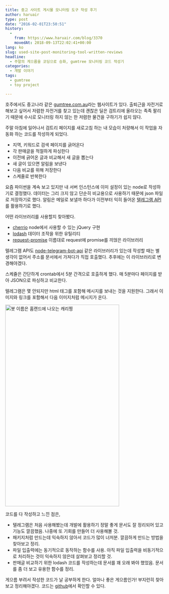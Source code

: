 ```yaml
---
title: 중고 사이트 게시물 모니터링 도구 작성 후기
author: haruair
type: post
date: "2016-02-01T23:50:51"
history:
  - 
    from: https://www.haruair.com/blog/3370
    movedAt: 2018-09-13T22:02:41+00:00
lang: ko
slug: used-site-post-monitoring-tool-written-reviews
headline:
  - 주말의 게으름을 코딩으로 승화, gumtree 모니터링 코드 작성기
categories:
  - 개발 이야기
tags:
  - gumtree
  - toy project

---
```

호주에서도 중고나라 같은 [gumtree.com.au][1]라는 웹사이트가 있다. 출퇴근을 자전거로 해보고 싶어서 저렴한 자전거를 찾고 있는데 괜찮은 딜은 검트리에 올라오는 족족 팔리기 때문에 수시로 모니터링 하지 않는 한 저렴한 물건을 구하기가 쉽지 않다.

주말 아침에 일어나서 검트리 페이지를 새로고침 하는 내 모습이 처량해서 이 작업을 자동화 하는 코드를 작성하게 되었다.

  * 지역, 키워드로 검색 페이지를 긁어온다
  * 각 판매글을 적절하게 파싱한다
  * 이전에 긁어온 글과 비교해서 새 글을 뽑는다
  * 새 글이 있으면 알림을 보낸다
  * 다음 비교를 위해 저장한다
  * 스케줄로 반복한다

요즘 파이썬을 계속 보고 있지만 내 서버 인스턴스에 이미 설정이 있는 node로 작성하기로 결정했다. 데이터는 그리 크지 않고 단순히 비교용으로 사용하기 때문에 json 파일로 저장하기로 했다. 알림은 메일로 보낼까 하다가 이전부터 익히 들어온 [텔레그램 API][2]를 활용하기로 했다.

어떤 라이브러리를 사용할지 찾아봤다.

  * [cherrio][3] node에서 사용할 수 있는 jQuery 구현
  * [lodash][4] 데이터 조작을 위한 유틸리티
  * [request-promise][5] 이름대로 request에 promise를 끼얹은 라이브러리

텔레그램 API도 [node-telegram-bot-api][6] 같은 라이브러리가 있는데 작성할 때는 별 생각이 없어서 주소를 문서에서 가져다가 직접 호출했다. 추후에는 이 라이브러리로 변경해야겠다.

스케쥴은 간단하게 crontab에서 5분 간격으로 호출하게 했다. 매 5분마다 페이지를 받아 JSON으로 파싱하고 비교한다.

텔레그램은 몇 안되지만 html 태그를 포함해 메시지를 보내는 것을 지원한다. 그래서 이미지와 링크를 포함해서 다음 이미지처럼 메시지가 온다.

<a data-flickr-embed="true"  href="https://www.flickr.com/photos/90112078@N08/24643674662/in/datetaken/" title="봇 이름은 홈랜드에 나오는 캐리찡"><img src="https://farm2.staticflickr.com/1492/24643674662_cb3b6c7269_z.jpg?resize=361%2C640&#038;ssl=1" class="aligncenter" width="361" height="640" alt="봇 이름은 홈랜드에 나오는 캐리찡" data-recalc-dims="1" /></a>

코드를 다 작성하고 느낀 점은,

  * 텔레그램은 처음 사용해봤는데 개발에 활용하기 정말 좋게 문서도 잘 정리되어 있고 기능도 깔끔했음. 나중에 또 기회를 만들어 더 사용해볼 것.
  * 패키지처럼 만드는데 익숙하지 않아서 코드가 많이 너저분. 깔끔하게 만드는 방법을 찾아보고 정리.
  * 파일 입출력에는 동기적으로 동작하는 함수를 사용. 아직 파일 입출력을 비동기적으로 처리하는 것이 익숙하지 않은데 살펴보고 정리할 것.
  * 판매글 비교하기 위한 lodash 코드를 작성하는데 문서를 꽤 오래 봐야 했었음. 문서를 좀 더 보고 유용한 함수를 정리.

게으름 부려서 작성한 코드가 날 공부하게 한다. 얼마나 좋은 게으름인가! 부지런히 찾아보고 정리해야겠다. 코드는 [github][7]에서 확인할 수 있다.

 [1]: http://www.gumtree.com.au/
 [2]: https://core.telegram.org/
 [3]: https://github.com/cheeriojs/cheerio
 [4]: http://lodash.com
 [5]: https://www.npmjs.com/package/request-promise
 [6]: https://github.com/yagop/node-telegram-bot-api
 [7]: https://github.com/haruair/gumtree-watcher